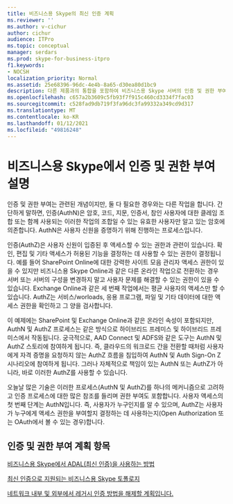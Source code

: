 ```yaml
---
title: 비즈니스용 Skype의 최신 인증 계획
ms.reviewer: ''
ms.author: v-cichur
author: cichur
audience: ITPro
ms.topic: conceptual
manager: serdars
ms.prod: skype-for-business-itpro
f1.keywords:
- NOCSH
localization_priority: Normal
ms.assetid: 25e68396-96dc-4e4b-8a65-d30ea80d1bc9
description: 다른 제품과의 통합을 포함하여 비즈니스용 Skype 서버의 인증 및 권한 부여 계획 항목
ms.openlocfilehash: c657a2b3609c5fb93f7f915c460cd3334f7fac03
ms.sourcegitcommit: c528fad9db719f3fa96dc3fa99332a349cd9d317
ms.translationtype: MT
ms.contentlocale: ko-KR
ms.lasthandoff: 01/12/2021
ms.locfileid: "49816248"
---
```

# <a name="discussing-authentication-and-authorization-in-skype-for-business"></a>비즈니스용 Skype에서 인증 및 권한 부여 설명

인증 및 권한 부여는 관련된 개념이지만, 둘 다 필요한 경우와는 다른 작업을 합니다. 간단하게 말하면, 인증(AuthN)은 암호, 코드, 지문, 인증서, 참인 사용자에 대한 클레임 조합 또는 함께 사용되는 이러한 작업의 조합일 수 있는 유효한 사용자만 알고 있는 암호에 의존합니다. AuthN은 사용자 신원을 증명하기 위해 진행하는 프로세스입니다.

인증(AuthZ)은 사용자 신원이 입증된 후 액세스할 수 있는 권한과 관련이 있습니다. 확인, 편집 및 기타 액세스가 허용된 기능을 결정하는 데 사용할 수 있는 권한이 결정됩니다. 예를 들어 SharePoint Online에 대한 강력한 사이트 모음 관리자 액세스 권한이 있을 수 있지만 비즈니스용 Skype Online과 같은 다른 온라인 작업으로 전환하는 경우 서버 또는 서버의 구성을 변경하지 말고 사용자 문제를 해결할 수 있는 권한이 있을 수 있습니다. Exchange Online과 같은 세 번째 작업에서는 평균 사용자의 액세스만 할 수 있습니다. AuthZ는 서비스/worloads, 응용 프로그램, 파일 및 기타 데이터에 대한 액세스 권한을 확인하고 그 양을 검사합니다.

이 예제에는 SharePoint 및 Exchange Online과 같은 온라인 속성이 포함되지만, AuthN 및 AuthZ 프로세스는 같은 방식으로 하이브리드 프레미스 및 하이브리드 프레미스에서 작동됩니다. 궁극적으로, AAD Connect 및 ADFS와 같은 도구는 AuthN 및 AuthZ 스토리에 참여하게 됩니다. 즉, 클라우드의 워크로드 간을 전환할 때처럼 사용자에게 자격 증명을 요청하지 않는 AuthZ 흐름을 침입하여 AuthN 및 Auth Sign-On Z 시나리오에 참여하게 됩니다. 그러나 자체적으로 책임이 있는 AuthN 또는 AuthZ가 아니라, 바로 이러한 AuthZ를 사용할 수 있습니다.

오늘날 많은 기술은 이러한 프로세스(AuthN 및 AuthZ)를 하나의 메커니즘으로 고려하고 인증 프로세스에 대한 많은 참조를 들리며 권한 부여도 포함합니다. 사용자 액세스의 첫 번째 단계는 AuthN입니다. 즉, 사용자가 누구인지를 알 수 있으며, AuthZ는 사용자가 누구에게 액세스 권한을 부여할지 결정하는 데 사용하는지(Open Authorization 또는 OAuth에서 볼 수 있는 경우)합니다.

  
## <a name="authentication-and-authorization-planning-topics"></a>인증 및 권한 부여 계획 항목

[비즈니스용 Skype에서 ADAL(최신 인증)을 사용하는 방법](plan-adal.md)

[최신 인증으로 지원되는 비즈니스용 Skype 토폴로지](topologies-supported.md)

[네트워크 내부 및 외부에서 레거시 인증 방법을 해제할 계획입니다.](turn-on-modern-auth.md)

